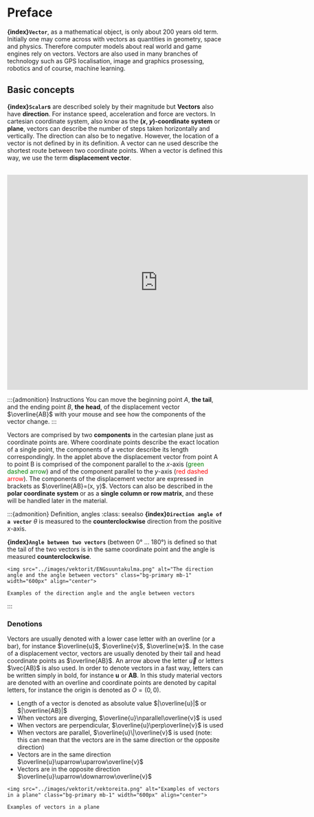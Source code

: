 # Preface
**{index}`Vector`**, as a mathematical object, is only about 200 years old term. Initially one may come across with vectors as quantities in geometry, space and physics. Therefore computer models about real world and game engines rely on vectors. Vectors are also used in many branches of technology such as GPS localisation, image and graphics prosessing, robotics and of course, machine learning.

## Basic concepts

**{index}`Scalar`s** are described solely by their magnitude but **Vectors** also have **direction**. For instance speed, acceleration and force are vectors. In cartesian coordinate system, also know as the **(*x*, *y*)-coordinate system** or **plane**, vectors can describe the number of steps taken horizontally and vertically. The direction can also be to negative.
However, the location of a vector is not defined by in its definition. A vector can ne used describe the shortest route between two coordinate points. When a vector is defined this way, we use the term **displacement vector**.
<br>
<br>
<iframe scrolling="no" title="ENG - Siirtymävektori" src="https://www.geogebra.org/material/iframe/id/wnmjpae3/width/700/height/500/border/888888/sfsb/true/smb/false/stb/false/stbh/false/ai/false/asb/false/sri/false/rc/false/ld/false/sdz/false/ctl/false" width="700px" height="500px" style="border:0px;"> </iframe>

:::{admonition} Instructions
You can move the beginning point *A*, **the tail**, and the ending point *B*, **the head**, of the displacement vector $\overline{AB}$ with your mouse and see how the components of the vector change.
:::
<br>

Vectors are comprised by two **components** in the cartesian plane just as coordinate points are. Where coordinate points describe the exact location of a single point, the components of a vector describe its length correspondingly. In the applet above the displacement vector from point A to point B is comprised of the component parallel to the *x*-axis (<font color="green">green dashed arrow</font>) and of the component parallel to the *y*-axis (<font color="red">red dashed arrow</font>). The components of the displacement vector are expressed in brackets as $\overline{AB}=(x, y)$. Vectors can also be described in the **polar coordinate system** or as a **single column or row matrix**, and these will be handled later in the material.


:::{admonition} Definition, angles
:class: seealso
**{index}`Direction angle of a vector`** $\theta$ is measured to the **counterclockwise** direction from the positive *x*-axis.

**{index}`Angle between two vectors`** (between 0° … 180°) is defined so that the tail of the two vectors is in the same coordinate point and the angle is measured **counterclockwise**.
```{figure-md} vector_angles
<img src="../images/vektorit/ENGsuuntakulma.png" alt="The direction angle and the angle between vectors" class="bg-primary mb-1" width="600px" align="center">

Examples of the direction angle and the angle between vectors
```

:::

### Denotions

Vectors are usually denoted with a lower case letter with an overline (or a bar), for instance $\overline{u}$, $\overline{v}$, $\overline{w}$. In the case of a displacement vector, vectors are usually denoted by their tail and head coordinate points as $\overline{AB}$. An arrow above the letter $\vec{u}$ or letters $\vec{AB}$ is also used. In order to denote vectors in a fast way, letters can be written simply in bold, for instance **u** or **AB**. In this study material vectors are denoted with an overline and coordinate points are denoted by capital letters, for instance the origin is denoted as $O = (0, 0)$.
- Length of a vector is denoted as absolute value $|\overline{u}|$ or $|\overline{AB}|$
- When vectors are diverging, $\overline{u}\nparallel\overline{v}$ is used
- When vectors are perpendicular, $\overline{u}\perp\overline{v}$ is used
- When vectors are parallel, $\overline{u}\|\overline{v}$ is used (note: this can mean that the vectors are in the same direction or the opposite direction)
- Vectors are in the same direction $\overline{u}\uparrow\uparrow\overline{v}$
- Vectors are in the opposite direction $\overline{u}\uparrow\downarrow\overline{v}$

```{figure-md} vectors_in_plane
<img src="../images/vektorit/vektoreita.png" alt="Examples of vectors in a plane" class="bg-primary mb-1" width="600px" align="center">

Examples of vectors in a plane
```